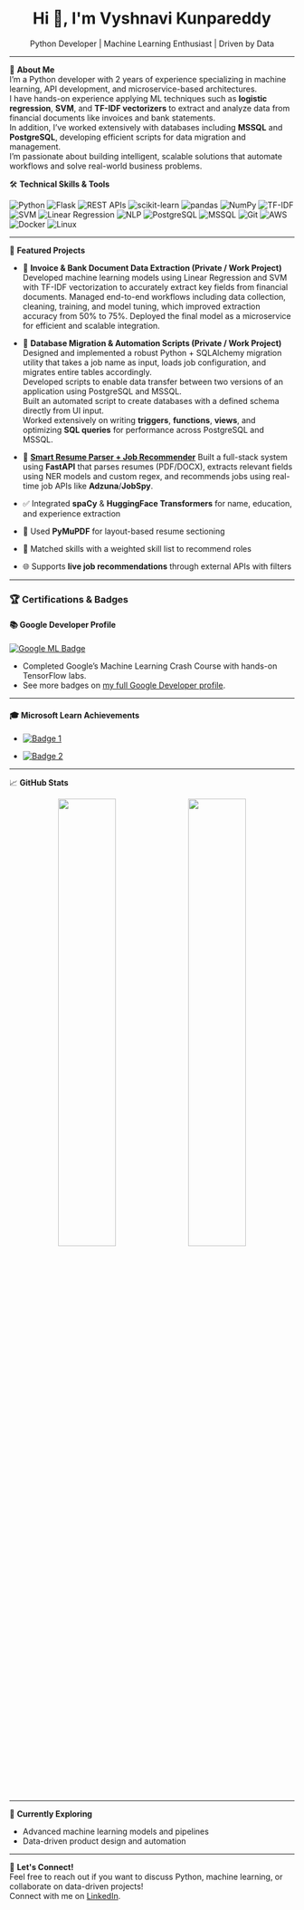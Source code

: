 <!--
**vyshnavi-kunapareddy-026/vyshnavi-kunapareddy-026** is a ✨ _special_ ✨ repository because its `README.md` (this file) appears on your GitHub profile.

Here are some ideas to get you started:

- 🔭 I’m currently working on ...
- 🌱 I’m currently learning ...
- 👯 I’m looking to collaborate on ...
- 🤔 I’m looking for help with ...
- 💬 Ask me about ...
- 📫 How to reach me: ...
- 😄 Pronouns: ...
- ⚡ Fun fact: ...
-->

<h1 align="center">Hi 👋, I'm Vyshnavi Kunpareddy</h1>
<p align="center">
  Python Developer | Machine Learning Enthusiast | Driven by Data
</p>

---

🎯 **About Me**  
I’m a Python developer with 2 years of experience specializing in machine learning, API development, and microservice-based architectures.  
I have hands-on experience applying ML techniques such as **logistic regression**, **SVM**, and **TF-IDF vectorizers** to extract and analyze data from financial documents like invoices and bank statements.  
In addition, I’ve worked extensively with databases including **MSSQL** and **PostgreSQL**, developing efficient scripts for data migration and management.  
I’m passionate about building intelligent, scalable solutions that automate workflows and solve real-world business problems.


🛠 **Technical Skills & Tools**

![Python](https://img.shields.io/badge/-Python-black?style=flat-square&logo=Python)
![Flask](https://img.shields.io/badge/-Flask-black?style=flat-square&logo=flask)
![REST APIs](https://img.shields.io/badge/-REST%20APIs-black?style=flat-square)
![scikit-learn](https://img.shields.io/badge/-scikit--learn-black?style=flat-square&logo=scikit-learn)
![pandas](https://img.shields.io/badge/-Pandas-black?style=flat-square&logo=Pandas)
![NumPy](https://img.shields.io/badge/-NumPy-black?style=flat-square&logo=numpy)
![TF-IDF](https://img.shields.io/badge/-TF--IDF-black?style=flat-square)
![SVM](https://img.shields.io/badge/-SVM-black?style=flat-square)
![Linear Regression](https://img.shields.io/badge/-Linear%20Regression-black?style=flat-square)
![NLP](https://img.shields.io/badge/-NLP-black?style=flat-square)
![PostgreSQL](https://img.shields.io/badge/-PostgreSQL-black?style=flat-square&logo=postgresql)
![MSSQL](https://img.shields.io/badge/-MSSQL-black?style=flat-square&logo=microsoftsqlserver)
![Git](https://img.shields.io/badge/-Git-black?style=flat-square&logo=git)
![AWS](https://img.shields.io/badge/-AWS-black?style=flat-square&logo=amazonaws)
![Docker](https://img.shields.io/badge/-Docker-black?style=flat-square&logo=docker)
![Linux](https://img.shields.io/badge/-Linux%20Commands-black?style=flat-square&logo=linux)


---

📌 **Featured Projects**

- 🧾 **Invoice & Bank Document Data Extraction (Private / Work Project)**  
Developed machine learning models using Linear Regression and SVM with TF-IDF vectorization to accurately extract key fields from financial documents. Managed end-to-end workflows including data collection, cleaning, training, and model tuning, which improved extraction accuracy from 50% to 75%. Deployed the final model as a microservice for efficient and scalable integration.

- 🔄 **Database Migration & Automation Scripts (Private / Work Project)**  
  Designed and implemented a robust Python + SQLAlchemy migration utility that takes a job name as input, loads job configuration, and migrates entire tables accordingly.  
  Developed scripts to enable data transfer between two versions of an application using PostgreSQL and MSSQL.  
  Built an automated script to create databases with a defined schema directly from UI input.  
  Worked extensively on writing **triggers**, **functions**, **views**, and optimizing **SQL queries** for performance across PostgreSQL and MSSQL.
-  🤖 [**Smart Resume Parser + Job Recommender**](https://github.com/vyshnavi-kunapareddy-026/smart_resume_parser_job_recommender)
  Built a full-stack system using **FastAPI** that parses resumes (PDF/DOCX), extracts relevant fields using NER models and custom regex, and recommends jobs using real-time job APIs like **Adzuna**/**JobSpy**.  
  - ✅ Integrated **spaCy** & **HuggingFace Transformers** for name, education, and experience extraction  
  - 📄 Used **PyMuPDF** for layout-based resume sectioning  
  - 🧠 Matched skills with a weighted skill list to recommend roles  
  - 🌐 Supports **live job recommendations** through external APIs with filters  


---
### 🏆 Certifications & Badges

#### 📚 Google Developer Profile  
[![Google ML Badge](https://developers.google.com/machine-learning/crash-course/images/social-share.png)](https://developers.google.com/profile/u/110040434782534707972)

- Completed Google’s Machine Learning Crash Course with hands-on TensorFlow labs.
- See more badges on [my full Google Developer profile](https://developers.google.com/profile/u/110040434782534707972).
---

#### 🎓 Microsoft Learn Achievements

- [![Badge 1](https://learn.microsoft.com/api/achievements/share/en-us/vyshnavikunapareddy-0577/QS8Z7N4E?sharingId=8E330A681AA60D0D)](https://learn.microsoft.com/en-us/users/vyshnavikunapareddy-0577/achievements/QS8Z7N4E)

- [![Badge 2](https://learn.microsoft.com/api/achievements/share/en-us/vyshnavikunapareddy-0577/7kcxn8nz?sharingId=8E330A681AA60D0D)](https://learn.microsoft.com/en-us/users/vyshnavikunapareddy-0577/achievements/7kcxn8nz)
---

📈 **GitHub Stats**

<p align="center">
  <img src="https://github-readme-stats.vercel.app/api?username=vyshnavi-kunpareddy-026&show_icons=true&theme=default" width="45%" />
  <img src="https://github-readme-stats.vercel.app/api/top-langs/?username=vyshnavi-kunpareddy-026&layout=compact" width="45%" />
</p>

---

🌱 **Currently Exploring**
- Advanced machine learning models and pipelines   
- Data-driven product design and automation
  
---

🤝 **Let's Connect!**  
Feel free to reach out if you want to discuss Python, machine learning, or collaborate on data-driven projects!  
Connect with me on [LinkedIn](https://www.linkedin.com/in/vyshnavi-kunapareddy-351157185/).

